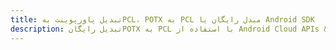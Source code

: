 ---title: تبدیل پاورپوینت بهPCL، POTX به PCL مبدل رایگان یا Android SDKdescription: تبدیل رایگانPOTX به PCL با استفاده از Android Cloud APIs & SDK. همچنین اسناد Microsoft PowerPoint را در Cloud ایجاد، ویرایش و رندر کنید.---